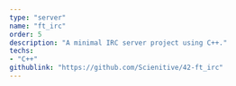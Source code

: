 ```yaml
---
type: "server"
name: "ft_irc"
order: 5
description: "A minimal IRC server project using C++."
techs:
- "C++"
githublink: "https://github.com/Scienitive/42-ft_irc"
---
```

